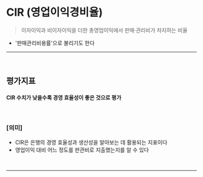 # CIR (영업이익경비율)
> 이자이익과 비이자이익을 더한 총영업이익에서 판매·관리비가 차지하는 비율
* '판매관리비용률'으로 불리기도 한다

<hr>
<br>

## 평가지표
#### CIR 수치가 낮을수록 경영 효율성이 좋은 것으로 평가

<br> 

### [의미]
* CIR은 은행의 경영 효율성과 생산성을 알아보는 데 활용되는 지표이다
* 영업이익 대비 어느 정도를 판관비로 지출했는지를 알 수 있다


<br>
<hr>
<br> 
